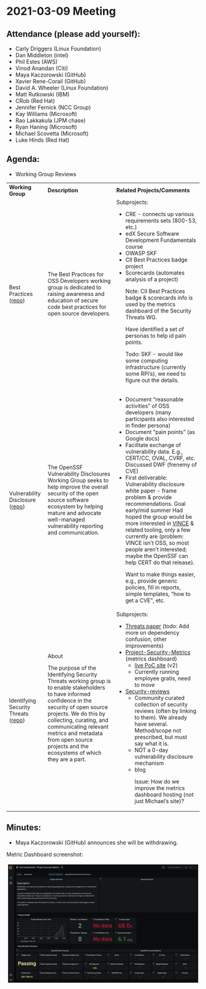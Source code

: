 # **2021-03-09 Meeting**

## Attendance (please add yourself):

* Carly Driggers (Linux Foundation)
* Dan Middleton (intel)
* Phil Estes (AWS)
* Vinod Anandan (Citi)
* Maya Kaczorowski (GitHub)
* Xavier Rene-Corail (GitHub)
* David A. Wheeler (Linux Foundation)
* Matt Rutkowski (IBM)
* CRob (Red Hat)
* Jennifer Fernick (NCC Group)
* Kay Williams (Microsoft) 
* Rao Lakkakula (JPM chase)
* Ryan Haning (Microsoft)
* Michael Scovetta (Microsoft)
* Luke Hinds (Red Hat)

## Agenda:

* Working Group Reviews

<table>
  <tr>
   <td>
<strong>Working Group</strong>
   </td>
   <td><strong>Description</strong>
   </td>
   <td><strong>Related Projects/Comments</strong>
   </td>
  </tr>
  <tr>
   <td>Best Practices (<a href="https://github.com/ossf/wg-best-practices-os-developers">repo</a>)
   </td>
   <td>The Best Practices for OSS Developers working group is dedicated to raising awareness and education of secure code best practices for open source developers.
   </td>
   <td>Subprojects:
<ul>

<li>CRE - connects up various requirements sets (800-53, etc.)

<li>edX Secure Software Development Fundamentals course

<li>OWASP SKF

<li>CII Best Practices badge project

<li>Scorecards (automates analysis of a project)

<p>
Note: CII Best Practices badge & scorecards info is used by the metrics dashboard of the Security Threats WG.
<p>
Have identified a set of personas to help id pain points.
<p>
Todo: SKF - would like some computing infrastructure (currently some RPi’s), we need to figure out the details.
</li>
</ul>
   </td>
  </tr>
  <tr>
   <td>Vulnerability Disclosure (<a href="https://github.com/ossf/wg-vulnerability-disclosures">repo</a>)
   </td>
   <td>The OpenSSF Vulnerability Disclosures Working Group seeks to help improve the overall security of the open source software ecosystem by helping mature and advocate well-managed vulnerability reporting and communication.
   </td>
   <td>
<ul>

<li>Document “reasonable activities” of OSS developers (many participants also interested in finder persona)

<li>Document “pain points” (as Google docs)

<li>Facilitate exchange of vulnerability data. E.g., CERT/CC, OVAL, CVRF, etc. Discussed DWF (frenemy of CVE)

<li>First deliverable: Vulnerability disclosure white paper - frame problem & provide recommendations. Goal early/mid summer
Had hoped the group would be more interested in <a href="https://www.kb.cert.org/vince/">VINCE</a> & related tooling, only a few currently are (problem: VINCE isn’t OSS, so most people aren’t interested; maybe the OpenSSF can help CERT do that release).
<p>
Want to make things easier, e.g., provide generic policies, fill in reports, simple templates, “how to get a CVE”, etc.
</li>
</ul>
   </td>
  </tr>
  <tr>
   <td>Identifying Security Threats (<a href="https://github.com/ossf/wg-identifying-security-threats">repo</a>)
   </td>
   <td>About
<p>
The purpose of the Identifying Security Threats working group is to enable stakeholders to have informed confidence in the security of open source projects. We do this by collecting, curating, and communicating relevant metrics and metadata from open source projects and the ecosystems of which they are a part.
   </td>
   <td>Subprojects:
<ul>

<li><a href="https://github.com/ossf/wg-identifying-security-threats/tree/main/publications/threats-risks-mitigations">Threats paper</a> (todo: Add more on dependency confusion, other improvements)

<li><a href="https://github.com/ossf/Project-Security-Metrics">Project-Security-Metrics</a> (metrics dashboard) 
<ul>
 
<li><a href="http://openssf-security-dashboard-dev1.westus2.cloudapp.azure.com/">live PoC site</a> (v2)
 
<li>Currently running employee gratis, need to move
</li> 
</ul>

<li><a href="https://github.com/oss/security-reviews">Security-reviews</a> 
<ul>
 
<li>Community curated collection of security reviews (often by linking to them). We already have several. Method/scope not prescribed, but must say what it is.
 
<li>NOT a 0-day vulnerability disclosure mechanism
 
<li>blog

<p>
Issue: How do we improve the metrics dashboard hosting (not just Michael’s site)?
</li> 
</ul>
</li> 
</ul>
   </td>
  </tr>
</table>

## Minutes:

* Maya Kaczorowski (GitHub) announces she will be withdrawing.

Metric Dashboard screenshot:

![alt_text](assets/dashboard.png "image_tooltip")